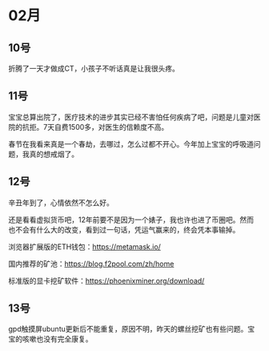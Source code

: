 # 02月

## 10号
折腾了一天才做成CT，小孩子不听话真是让我很头疼。

## 11号
宝宝总算出院了，医疗技术的进步其实已经不害怕任何疾病了吧，问题是儿童对医院的抗拒。7天自费1500多，对医生的信赖度不高。

春节在我看来真是一个春劫，去哪过，怎么过都不开心。今年加上宝宝的呼吸道问题，我真的想戒烟了。

## 12号
辛丑年到了，心情依然不怎么好。

还是看看虚拟货币吧，12年前要不是因为一个婊子，我也许也进了币圈吧。然而也不会有什么大的改变，看到过一句话，凭运气赢来的，终会凭本事输掉。

浏览器扩展版的ETH钱包：https://metamask.io/

国内推荐的矿池：https://blog.f2pool.com/zh/home

标准版的显卡挖矿软件：https://phoenixminer.org/download/

## 13号
gpd触摸屏ubuntu更新后不能重复，原因不明，昨天的螺丝挖矿也有些问题。宝宝的咳嗽也没有完全康复。
